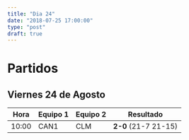 ```yaml
---
title: "Dia 24"
date: "2018-07-25 17:00:00"
type: "post"
draft: true
---
```


# Partidos

## Viernes 24 de Agosto

Hora  | Equipo 1 | Equipo 2 | Resultado
:--:  | -------- | -------- | ---------
10:00 | CAN1 	 | CLM 		| **2-0** (21-7 21-15)

